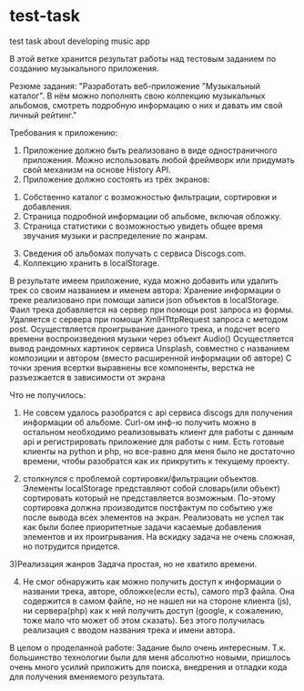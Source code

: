 # test-task
test task about developing music app

В этой ветке хранится результат работы над тестовым заданием по созданию музыкального приложения.

Резюме задания:
"Разработать веб-приложение "Музыкальный каталог". В нём можно пополнять свою коллекцию музыкальных альбомов, смотреть подробную информацию о них и давать им свой личный рейтинг."

Требования к приложению:

1. Приложение должно быть реализовано в виде одностраничного приложения. Можно использовать любой фреймворк или придумать свой механизм на основе History API.
2. Приложение должно состоять из трёх экранов:
  1) Собственно каталог с возможностью фильтрации, сортировки и добавления.
  2) Страница подробной информации об альбоме, включая обложку.
  3) Страница статистики с возможностью увидеть общее время звучания музыки и распределение по жанрам.
3. Сведения об альбомах получать с сервиса Discogs.com.
4. Коллекцию хранить в localStorage.

В результате имеем приложение, куда можно добавить или удалить трек со своим названием и именем автора:
  Хранение информации о треке реализовано при помощи записи json объектов в localStorage. 
  Фаил трека добавляется на сервер при помощи post запроса из формы.
  Удаляется с сервера при помощи XmlHTttpRequest запроса с методом post.
Осуществляется проигрывание данного трека, и подсчет всего времени воспроизведения музыки через объект Audio()
Осущестляется вывод рандомных картинок сервиса Unsplash, совместно с названием композиции и автором (вместо расширенной информации об авторе)
С точки зрения всертки выравнены все компоненты, верстка не разъезжается в зависимости от экрана

Что не получилось:

1) Не совсем удалось разобратся с api сервиса discogs для получения информации об альбоме. 
Curl-ом инф-ю получить можно в остальном необходимо реализовывать клиент для работы с данным api и регистрировать приложение для работы с ним. 
Есть готовые клиенты на python и php, но все-равно для меня было не достаточно времени, чтобы разобратся как их прикрутить к текущему проекту.

2) столкнулся с проблемой сортировки/фильтрации объектов. Элементы localStorage представляют собой словарь(или объект) сортировать который не представляется возможным. 
По-этому сортировка должна производится постфактум по событию уже после вывода всех элементов на экран. 
Реализовать не успел так как были более приоритетные задачи касаемые добавления элементов и их проигрывания.
На вскидку задача не очень сложная, но потрудится придется.

3)Реализация жанров
Задача простая, но не хватило времени.

4) Не смог обнаружить как можно получить доступ к информации о названии трека, авторе, обложке(если есть), самого mp3 файла.
Она содержится в самом файле, но не нашел ни на стороне клиента (js), ни сервера(php) как к ней получить доступ (google, к сожалению, тоже мало что может об этом сказать).
Без этого получилась реализация с вводом названия трека и имени автора.

В целом о проделанной работе:
Задание было очень интересным. Т.к. большинство технологии были для меня абсолютно новыми, пришлось очень много усилий приложить для поиска, внедрения и отладки кода для получения вменяемого результата.
